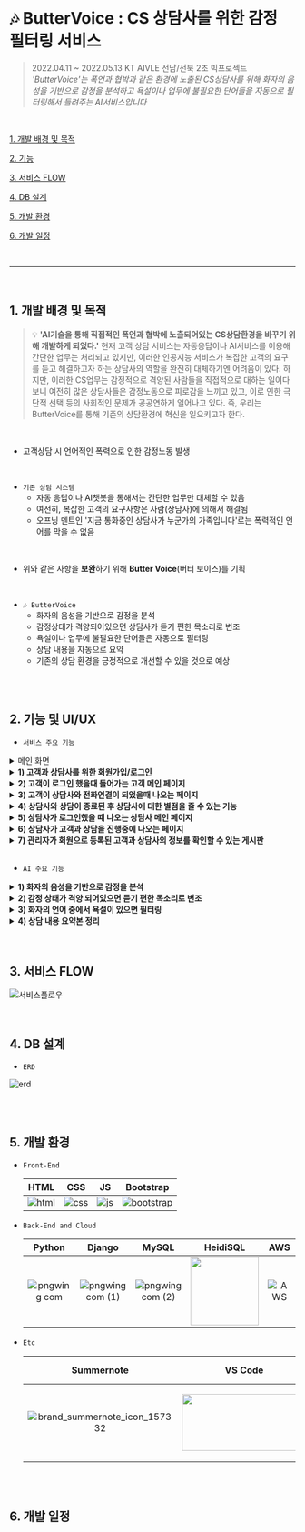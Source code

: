 <br>

# 🎶 ButterVoice : CS 상담사를 위한 감정 필터링 서비스
> 2022.04.11 ~ 2022.05.13 KT AIVLE 전남/전북 2조 빅프로젝트<br>
>  *'ButterVoice'는 폭언과 협박과 같은 환경에 노출된 CS상담사를 위해 화자의 음성을 기반으로 감정을 분석하고 욕설이나 업무에 불필요한 단어들을 자동으로 필터링해서 들려주는 AI서비스입니다*

<br>

[1. 개발 배경 및 목적](#1-개발-배경-및-목적)

[2. 기능](#2-기능-및-UI/UX)

[3. 서비스 FLOW](#3-서비스-FLOW)

[4. DB 설계](#4-DB-설계)

[5. 개발 환경](#5-개발-환경)

[6. 개발 일정](#6-개발-일정)

<br>

***

<br>

## 1. 개발 배경 및 목적
> 💡 **'AI기술을 통해 직접적인 폭언과 협박에 노출되어있는 CS상담환경을 바꾸기 위해 개발하게 되었다.'** 현재 고객 상담 서비스는 자동응답이나 AI서비스를 이용해 간단한 업무는 처리되고 있지만, 이러한 인공지능 서비스가 복잡한 고객의 요구를 듣고 해결하고자 하는 상담사의 역할을 완전히 대체하기엔 어려움이 있다. 하지만, 이러한 CS업무는 감정적으로 격양된 사람들을 직접적으로 대하는 일이다 보니 여전히 많은 상담사들은 감정노동으로 피로감을 느끼고 있고, 이로 인한 극단적 선택 등의 사회적인 문제가 공공연하게 일어나고 있다. 즉, 우리는 ButterVoice를 통해 기존의 상담환경에 혁신을 일으키고자 한다.

<br>

- 고객상담 시 언어적인 폭력으로 인한 감정노동 발생

<br>

- `기존 상담 시스템`
    - 자동 응답이나 AI챗봇을 통해서는 간단한 업무만 대체할 수 있음 
    - 여전히, 복잡한 고객의 요구사항은 사람(상담사)에 의해서 해결됨
    - 오프닝 멘트인 '지금 통화중인 상담사가 누군가의 가족입니다'로는 폭력적인 언어를 막을 수 없음
 
<br>

- 위와 같은 사항을 **보완**하기 위해 **Butter Voice**(버터 보이스)를 기획

<br>

- `🎶 ButterVoice`
  - 화자의 음성을 기반으로 감정을 분석
  - 감정상태가 격양되어있으면 상담사가 듣기 편한 목소리로 변조
  - 욕설이나 업무에 불필요한 단어들은 자동으로 필터링
  - 상담 내용을 자동으로 요약
  - 기존의 상담 환경을 긍정적으로 개선할 수 있을 것으로 예상

<br>


<br>

## 2. 기능 및 UI/UX
- `서비스 주요 기능`

<details>
  <summary>메인 화면</summary>
   <div markdown="1">       
     <br>
     <img src="https://user-images.githubusercontent.com/37900424/163407923-5b085483-b7b2-4fb6-85fc-dc8076a7eca9.png" width="740" height="412">
     <br>
     <text>⇒ 버터보이스의 홈화면으로 회원가입과 로그인을 할 수 있는 버튼이 있다</text>
   </div>
 </details>

 <details>
    <summary><strong>1) 고객과 상담사를 위한 회원가입/로그인</strong></summary>
        <div markdown="1">  
            <h3>📝 고객 회원가입</h3>
            <img src="" width="700" height="480">
            <h3>📝 상담사 회원가입</h3>
            <img src="" width="550" height="380">
            <h3>🔒 로그인</h3>
            <img src="" width="700" height="60">
        </div>
</details>
 
 <details>
  <summary><strong>2) 고객이 로그인 했을때 들어가는 고객 메인 페이지</strong></summary>
   <div markdown="1"> 
    <br>      
     <img src="https://user-images.githubusercontent.com/37900424/163409801-9a159360-4278-43cd-8f48-adf6dfd2cdf0.png" width="700" height="430">
     <br>
     <text>⇒ 고객이 상담할 수 있는 상담사를 선택해 상담을 신청할 수 있다</text>
   </div>
 </details>
 
 <details>
  <summary><strong>3) 고객이 상담사와 전화연결이 되었을때 나오는 페이지</strong></summary>
   <div markdown="1">
     <br>      
     <img src="https://user-images.githubusercontent.com/37900424/163410276-f70505e4-c0be-4872-9167-43ca654dba58.png" width="700" height="430">
     <br>
      <text>⇒ 상담 시 안내 문구와 고객이 상담을 종료하고 싶으면 누르는 상담 종료버튼으로 구성</text>
   </div>
 </details>
 
 <details>
  <summary><strong>4) 상담사와 상담이 종료된 후 상담사에 대한 별점을 줄 수 있는 기능</strong></summary>
   <div markdown="1">  
   <br>     
     <img src="https://user-images.githubusercontent.com/37900424/163410761-dd963844-9ba7-4e48-8900-bcf01fa5109c.png" width="700" height="430">
     <br>
     <text>⇒ 상담사에 대한 별점을 1~5까지 줄 수 있다</text>
   </div>
 </details>
 
 <details>
  <summary><strong>5) 상담사가 로그인했을 때 나오는 상담사 메인 페이지</strong></summary>
   <div markdown="1">
   <br>
     <img src="https://user-images.githubusercontent.com/37900424/163411003-8e0a4781-2630-44f4-9bd9-783288e0ce03.png" width="700" height="480">
     <br>
     <text>⇒ 상담사가 전화가 걸려온 순서대로 전화 대기자들을 확인 할 수 있다 </text>
   </div>
 </details>
 
 <details>
  <summary><strong>6) 상담사가 고객과 상담을 진행중에 나오는 페이지</strong></summary>
   <div markdown="1">  
     <br>
     <img src="https://user-images.githubusercontent.com/37900424/163411130-5da3e5a9-81ce-494a-9da1-495e89711711.png" width="700" height="440">
     <br>
     <text>⇒ 고객 상담 메뉴얼, 고객의 기본 정보, 고객과 상담시 적는 상담내용글쓰기 부분으로 이루어져있다</text>
     <br>
   </div>
 </details>
 
 <details>
  <summary><strong>7) 관리자가 회원으로 등록된 고객과 상담사의 정보를 확인할 수 있는 게시판</strong></summary>
   <div markdown="1">    
     <br>
     <img src="https://user-images.githubusercontent.com/37900424/163411263-e498edba-7ddb-4edc-b3a7-bfa816ad8229.png" width="700" height="440">
     <br>
      <h3>👩🏻‍🏫 상담사 게시판</h3>
        <img src="https://user-images.githubusercontent.com/37900424/163411932-c621d148-9480-428c-9db0-8c07c226a6f7.png" width="700" height="480">    
       <h3>👩🏻 고객 게시판</h3>
        <img src="https://user-images.githubusercontent.com/37900424/163412054-0467ba80-1b07-4e79-a5a4-d2e787ddcee8.png" width="700" height="480">
     <text>⇒고객정보게시판/상담사정보게시판으로 이루어져있다</text>
   </div>
 </details>
 <br>

 - `AI 주요 기능`
 <details>
    <summary><strong>1) 화자의 음성을 기반으로 감정을 분석</strong></summary>
    <text>⇒CNN 기반 전이 학습을 이용한 음성 감정 인식</text>
 </details>
  <details>
    <summary><strong>2) 감정 상태가 격양 되어있으면 듣기 편한 목소리로 변조</strong></summary>
    <text>⇒기가지니 API(지니 Voice) 사용</text>
 </details>
  <details>
    <summary><strong>3) 화자의 언어 중에서 욕설이 있으면 필터링</strong></summary>
    <text>⇒STT 필터링</text>
 </details>
  <details>
    <summary><strong>4) 상담 내용 요약본 정리</strong></summary>
    <text>⇒어텐션을 이용한 Text Summeraiztion</text>
 </details>
<br>

<br>

## 3. 서비스 FLOW
 
 ![서비스플로우](https://user-images.githubusercontent.com/37900424/163413269-f05b2bdb-bf91-454b-acda-392fb43f503a.png)


<br>

## 4. DB 설계
  - `ERD`

![erd](https://user-images.githubusercontent.com/37900424/163409334-4a2d651f-e6eb-43f9-b620-59c5a1d55876.png)


<br>


<br>

## 5. 개발 환경

- `Front-End`

  |HTML|CSS|JS|Bootstrap|
  |:---:|:---:|:---:|:---:|
  |![html](https://user-images.githubusercontent.com/68097036/151471705-99458ff8-186c-435b-ac5c-f348fd836e40.png)|![css](https://user-images.githubusercontent.com/68097036/151471805-14e89a94-59e8-468f-8192-c10746b93896.png)|![js](https://user-images.githubusercontent.com/68097036/151471854-e0134a79-b7ef-4a0f-99fd-53e8ee5baf50.png)|![bootstrap](https://user-images.githubusercontent.com/68097036/151480381-2b23a8af-c6b4-43a6-96a6-ea69e0b953e0.png)|


- `Back-End and Cloud`

  |Python|Django|MySQL|HeidiSQL|AWS|
  |:---:|:---:|:---:|:---:|:---:|
  |![pngwing com](https://user-images.githubusercontent.com/68097036/151479684-a85d26d4-e79e-47c9-9023-bf6d92f57536.png)|![pngwing com (1)](https://user-images.githubusercontent.com/68097036/151466729-9cad0405-85ad-454e-815a-1a4fd065f8b7.png)|![pngwing com (2)](https://user-images.githubusercontent.com/68097036/151466853-2b56fd0f-3aa9-424e-b17b-1c7cd991ffbf.png)|<img src="https://user-images.githubusercontent.com/68097036/151467351-5a359330-8d81-47b9-a33f-f7a5e0d69319.png" width="120" height="120">|![AWS](https://user-images.githubusercontent.com/37900424/163412651-7bc435ac-ce9b-4de0-add1-f12b9abbc606.png)|


- `Etc`

  |Summernote|VS Code|Microsoft Teams|GitHub|Notion|
  |:---:|:---:|:---:|:---:|:---:|
  |![brand_summernote_icon_157332](https://user-images.githubusercontent.com/68097036/151470431-2b196263-3c3f-425d-8fd0-0d6cf440e3d1.png)|<img src="https://user-images.githubusercontent.com/68097036/151479933-01785e34-1283-4fca-a407-9fe284b50fa8.png" width="220" height="100">|![pngwing com (4)](https://user-images.githubusercontent.com/68097036/151467837-2cd89acd-2a92-45dd-b06b-e08e316b7695.png)|<img src="https://user-images.githubusercontent.com/68097036/151467910-0fda00cd-c08b-4869-a21e-a66d1d133ff5.png" width="220" height="100">|<img src="https://user-images.githubusercontent.com/68097036/151468186-82e630d3-8c3c-4c75-8243-e1efcba34926.png" width="220" height="130">|

<br>

<br>

## 6. 개발 일정

